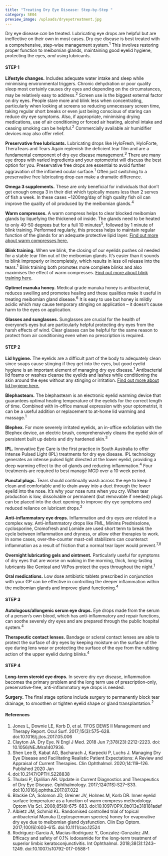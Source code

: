 ```yaml
---
title: "Treating Dry Eye Disease: Step-by-Step "
category: SE04
preview_image: /uploads/dryeyetreatment.jpg
---
```

<div class="employee-heading"><p>

Dry eye disease *can* be treated. Lubricating eye drops are helpful but are ineffective on their own in most cases. Dry eye disease is best treated with a comprehensive, step-wise management system.<sup>1</sup> This involves restoring proper function to meibomian glands, maintaining good eyelid hygiene, protecting the eyes, *and* using lubricants.

</p></div>

#### STEP 1

**Lifestyle changes.** Includes adequate water intake and sleep while minimising environmental triggers. Chronic dehydration or poor quality sleep most certainly causes dry eyes and depending on the circumstances, may be relatively easy to address.<sup>2</sup> Screen use is the biggest external factor on dry eyes. People stare more and blink less when concentrating, particularly when looking at screens so reducing unnecessary screen time, taking regular short breaks or even just being conscious of staring can reduce dry eye symptoms. Also, if appropriate, minimising drying medications, use of air conditioning or forced air heating, alcohol intake and ceasing smoking can be helpful​.<sup>2</sup> Commercially available air humidifier devices may also offer relief.

**Preservative free lubricants.** Lubricating drops like HyloFresh, HyloForte, TheraTears and Tears Again replenish the deficient tear film and are a fundamental component of dry eye disease management.<sup>3</sup> There are many eye drops with varied ingredients and your optometrist will discuss the best option for you. Preservative free drops are essential to avoid further aggravation of the inflamed ocular surface.<sup>1</sup> Often just switching to a preservative free lubricating drop can make a dramatic difference.

**Omega 3 supplements.** These are only beneficial for individuals that don’t get enough omega 3 in their diet which typically means less than 2 serves of fish a week. In these cases ~1200mg/day of high quality fish oil can improve the quality of oil produced by the meibomian glands.<sup>4</sup>

**Warm compresses.** A warm compress helps to clear blocked meibomian glands by liquefying the thickened oil inside. The glands need to be heated to only 40-50 degrees but for a full 10 minutes<sup>5</sup>, followed by 1 minute of blink training. Performed regularly, this process helps to maintain regular function of the glands for an adequate protective lipid layer. [Find out more about warm compresses here.](https://www.innovativeeyecare.com.au/patient-resources/dry-eye-exercises/)

**Blink training.** When we blink, the closing of our eyelids pushes oil needed for a stable tear film out of the meibomian glands. It’s easier than it sounds to blink improperly or incompletely, which results in less oil release into the tears.<sup>1</sup> Blink training both promotes more complete blinks and also maximises the effect of warm compresses. [Find out more about blink training here](https://www.innovativeeyecare.com.au/patient-resources/dry-eye-exercises/).

**Optimel manuka honey.** Medical grade manuka honey is antibacterial, reduces swelling and promotes healing and these qualities make it useful in treating meibomian gland disease.<sup>6</sup> It is easy to use but honey is mildly acidic which may cause temporary stinging on application – it doesn’t cause harm to the eyes on application.

**Glasses and sunglasses.** Sunglasses are crucial for the health of everyone’s eyes but are particularly helpful protecting dry eyes from the harsh effects of wind. Clear glasses can be helpful for the same reason to protect from air conditioning even when no prescription is required.

#### STEP 2

**Lid hygiene.** The eyelids are a difficult part of the body to adequately clean since soaps cause stinging if they get into the eyes, but good eyelid hygiene is an important element of managing dry eye disease.<sup>1</sup> Antibacterial lid foams or washes cleanse the eyelids and lashes while conditioning the skin around the eyes without any stinging or irritation. [Find out more about lid hygiene here.](https://www.innovativeeyecare.com.au/patient-resources/dry-eye-exercises/)

**Blephasteam.** The blephasteam is an electronic eyelid warming device that guarantees optimal heating temperature of the eyelids for the correct length of time. Combined with in-office manual expression with your optometrist, it can be a useful addition or replacement to at-home lid warming and massage.<sup>1</sup>

**Blephex.** For more severely irritated eyelids, an in-office exfoliation with the Blephex device, an electric brush, comprehensively cleans the eyelid skin of persistent built up debris and dry hardened skin.<sup>3</sup>

**IPL.** Innovative Eye Care is the first practice in South Australia to offer Intense Pulsed Light (IPL) treatments for dry eye disease. IPL technology generates an intense pulsed light directed at the lower eyelid, providing a deep warming effect to the oil glands and reducing inflammation.<sup>4</sup> Four treatments are required to best manage MGD over a 10 week period.

**Punctal plugs.** Tears should continually wash across the eye to keep it clean and comfortable and to drain away into a duct through the lower eyelid into the nose. It’s why your nose runs when you cry. When tear production is low, dissolvable or permanent (but removable if needed) plugs can be placed into the duct opening to improve dry eye symptoms and reduced reliance on lubricant drops.<sup>2</sup>

**Anti-inflammatory eye drops.** Inflammation and dry eyes are related in a complex way. Anti-inflammatory drops like FML, Minims Prednisolone, cyclosporine, Cromofresh and Lomide are used short term to break the cycle between inflammation and dryness, or allow other therapies to work. In some cases, over-the-counter mast-cell stabilizers can counteract inflammation as a result of friction that a normal tear layer would prevent.<sup>7,8</sup>

**Overnight lubricating gels and ointment.** Particularly useful for symptoms of dry eyes that are worse on waking in the morning, thick, long-lasting lubricants like Genteal and VitPos protect the eyes throughout the night.<sup>1</sup>

**Oral medications.** Low dose antibiotic tablets prescribed in conjunction with your GP can be effective in controlling the deeper inflammation within the meibomian glands and improve gland functioning.<sup>4</sup>

#### STEP 3

**Autologous/allongenic serum eye drops.** Eye drops made from the serum of a person’s own blood, which has anti-inflammatory and repair functions, can soothe severely dry eyes and are prepared through the public hospital system.<sup>4</sup>

**Therapeutic contact lenses.** Bandage or scleral contact lenses are able to protect the surface of dry eyes by keeping moisture on the surface of the eye during lens wear or protecting the surface of the eye from the rubbing action of the upper eyelid during blinks.<sup>4</sup>

#### STEP 4

**Long-term steroid eye drops.** In severe dry eye disease, inflammation becomes the primary problem and the long term use of prescription-only, preservative-free, anti-inflammatory eye drops is needed.

**Surgery.** The final stage options include surgery to permanently block tear drainage, to smoothen or tighten eyelid shape or gland transplantation.<sup>2</sup>

#### References

1. Jones L, Downie LE, Korb D, et al. TFOS DEWS II Management and Therapy Report. Ocul Surf. 2017;15(3):575–628. doi:10.1016/j.jtos.2017.05.006
2. Clayton JA. Dry Eye. N Engl J Med. 2018 Jun 7;378(23):2212-2223. doi: 10.1056/NEJMra1407936.
3. Shen Lee B, Kabat AG, Bacharach J, Karpecki P, Luchs J. Managing Dry Eye Disease and Facilitating Realistic Patient Expectations: A Review and Appraisal of Current Therapies. Clin Ophthalmol. 2020;14:119–126. Published 2020 Jan
4. doi:10.2147/OPTH.S228838
5. Thulasi P, Djalilian AR. Update in Current Diagnostics and Therapeutics of Dry Eye Disease. Ophthalmology. 2017;124(11S):S27–S33. doi:10.1016/j.ophtha.2017.07.022
6. Blackie CA, Solomon JD, Greiner JV, Holmes M, Korb DR. Inner eyelid surface temperature as a function of warm compress methodology. Optom Vis Sci. 2008;85(8):675–683. doi:10.1097/OPX.0b013e318181adef
7. Albietz JM, Schmid KL. Randomised controlled trial of topical antibacterial Manuka (Leptospermum species) honey for evaporative dry eye due to meibomian gland dysfunction. Clin Exp Optom. 2017;100(6):603–615. doi:10.1111/cxo.12524
8. Rodriguez-Garcia A, Macias-Rodriguez Y, Gonzalez-Gonzalez JM. Efficacy and safety of 0.1% lodoxamide for the long-term treatment of superior limbic keratoconjunctivitis. Int Ophthalmol. 2018;38(3):1243–1249. doi:10.1007/s10792-017-0588-1